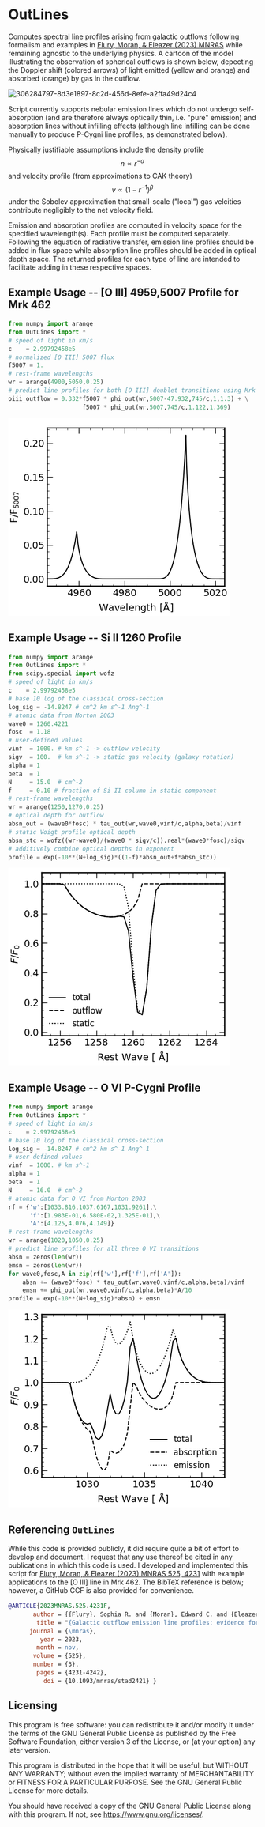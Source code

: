 # OutLines
Computes spectral line profiles arising from galactic outflows following 
formalism and examples in [Flury, Moran, & Eleazer (2023) MNRAS](https://ui.adsabs.harvard.edu/abs/2023MNRAS.525.4231F) while 
remaining agnostic to the underlying physics. A cartoon of the model 
illustrating the observation of spherical outflows is shown below,
depecting the Doppler shift (colored arrows) of light emitted (yellow and 
orange) and absorbed (orange) by gas in the outflow.

<img width="512" alt="306284797-8d3e1897-8c2d-456d-8efe-a2ffa49d24c4" src="https://github.com/sflury/OutLines/assets/42982705/9af5bf13-d2ce-441b-b429-294833ae5edc">

Script currently supports nebular emission lines which do not undergo 
self-absorption (and are therefore always optically thin, i.e. "pure" 
emission) and absorption lines without infilling effects (although line 
infilling can be done manually to produce P-Cygni line profiles, as 
demonstrated below).

Physically justifiable assumptions include the density profile
$$n \propto r^{-\alpha}$$
and velocity profile (from approximations to CAK theory)
$$v \propto (1-r^{-1})^{\beta}$$
under the Sobolev approximation that small-scale ("local")
gas velcities contribute negligibly to the net velocity field.

Emission and absorption profiles are computed in velocity space for the
specified wavelength(s). Each profile must be computed separately. Following
the equation of radiative transfer, emission line profiles should be added 
in flux space while absorption line profiles should be added in 
optical depth space. The returned profiles for each type of line are
intended to facilitate adding in these respective spaces.

## Example Usage -- \[O III\] 4959,5007 Profile for Mrk 462
``` python
from numpy import arange
from OutLines import *
# speed of light in km/s
c    = 2.99792458e5
# normalized [O III] 5007 flux
f5007 = 1.
# rest-frame wavelengths
wr = arange(4900,5050,0.25)
# predict line profiles for both [O III] doublet transitions using Mrk 462 results
oiii_outflow = 0.332*f5007 * phi_out(wr,5007-47.932,745/c,1,1.3) + \
                     f5007 * phi_out(wr,5007,745/c,1.122,1.369)
```
![image of predicted \[O III\] doublet profile](oiii_examp.png "[OIII]4959,5007 profile")

## Example Usage -- Si II 1260 Profile
``` python
from numpy import arange
from OutLines import *
from scipy.special import wofz
# speed of light in km/s
c    = 2.99792458e5
# base 10 log of the classical cross-section
log_sig = -14.8247 # cm^2 km s^-1 Ang^-1
# atomic data from Morton 2003
wave0 = 1260.4221
fosc  = 1.18
# user-defined values
vinf  = 1000. # km s^-1 -> outflow velocity
sigv  = 100.  # km s^-1 -> static gas velocity (galaxy rotation)
alpha = 1
beta  = 1
N     = 15.0  # cm^-2
f     = 0.10 # fraction of Si II column in static component
# rest-frame wavelengths
wr = arange(1250,1270,0.25)
# optical depth for outflow
absn_out = (wave0*fosc) * tau_out(wr,wave0,vinf/c,alpha,beta)/vinf
# static Voigt profile optical depth
absn_stc = wofz((wr-wave0)/(wave0 * sigv/c)).real*(wave0*fosc)/sigv
# additively combine optical depths in exponent
profile = exp(-10**(N+log_sig)*((1-f)*absn_out+f*absn_stc))
```
![image of predicted Si II 1260 absorption profile](si-ii_examp.png "Si II 1260 absorption profile")

## Example Usage -- O VI P-Cygni Profile
``` python
from numpy import arange
from OutLines import *
# speed of light in km/s
c    = 2.99792458e5
# base 10 log of the classical cross-section
log_sig = -14.8247 # cm^2 km s^-1 Ang^-1
# user-defined values
vinf  = 1000. # km s^-1
alpha = 1
beta  = 1
N     = 16.0  # cm^-2
# atomic data for O VI from Morton 2003
rf = {'w':[1033.816,1037.6167,1031.9261],\
      'f':[1.983E-01,6.580E-02,1.325E-01],\
      'A':[4.125,4.076,4.149]}
# rest-frame wavelengths
wr = arange(1020,1050,0.25)
# predict line profiles for all three O VI transitions
absn = zeros(len(wr))
emsn = zeros(len(wr))
for wave0,fosc,A in zip(rf['w'],rf['f'],rf['A']):
    absn += (wave0*fosc) * tau_out(wr,wave0,vinf/c,alpha,beta)/vinf
    emsn += phi_out(wr,wave0,vinf/c,alpha,beta)*A/10
profile = exp(-10**(N+log_sig)*absn) + emsn
```
![image of predicted O VI P Cygni profile](ovi_examp.png "O VI P Cygni profile")

## Referencing `OutLines`

While this code is provided publicly, it did require quite a bit of effort to develop 
and document. I request that any use thereof be cited in any publications in which 
this code is used. I developed and implemented this script for 
[Flury, Moran, & Eleazer (2023) MNRAS 525, 4231](https://ui.adsabs.harvard.edu/abs/2023MNRAS.525.4231F) 
with example applications to the 
\[O III\] line in Mrk 462. The BibTeX reference is below; however, a GitHub CCF
is also provided for convenience.

``` bibtex
@ARTICLE{2023MNRAS.525.4231F,
       author = {{Flury}, Sophia R. and {Moran}, Edward C. and {Eleazer}, Miriam},
        title = "{Galactic outflow emission line profiles: evidence for dusty, radiatively driven ionized winds in Mrk 462}",
      journal = {\mnras},
         year = 2023,
        month = nov,
       volume = {525},
       number = {3},
        pages = {4231-4242},
          doi = {10.1093/mnras/stad2421} }
```

## Licensing
This program is free software: you can redistribute it and/or modify it under the terms of the GNU General Public License as published by the Free Software Foundation, either version 3 of the License, or (at your option) any later version.

This program is distributed in the hope that it will be useful, but WITHOUT ANY WARRANTY; without even the implied warranty of MERCHANTABILITY or FITNESS FOR A PARTICULAR PURPOSE. See the GNU General Public License for more details.

You should have received a copy of the GNU General Public License along with this program. If not, see <https://www.gnu.org/licenses/>.
